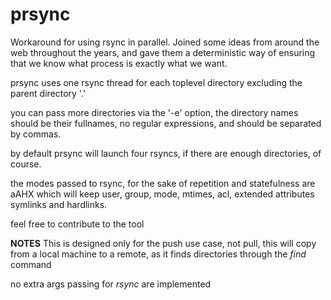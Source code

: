 # prsync

Workaround for using rsync in parallel. Joined some ideas
from around the web throughout the years, and gave them a
deterministic way of ensuring that we know what process
is exactly what we want.

prsync uses one rsync thread for each toplevel directory
excluding the parent directory '.'

you can pass more directories via the '-e' option, the
directory names should be their fullnames, no regular
expressions, and should be separated by commas.

by default prsync will launch four rsyncs, if there are enough
directories, of course.

the modes passed to rsync, for the sake of repetition and
statefulness are aAHX which will keep user, group, mode,
mtimes, acl, extended attributes symlinks and hardlinks.

feel free to contribute to the tool

**NOTES**
This is designed only for the push use case, not pull, this 
will copy from a local machine to a remote, as it finds directories
through the *find* command

no extra args passing for *rsync* are implemented
